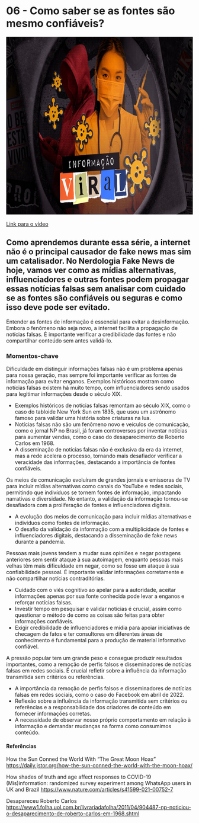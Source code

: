 # 06 - Como saber se as fontes são mesmo confiáveis?
<img src="../img/05.png/" width="854" height="480"/>

[Link para o vídeo](https://www.youtube.com/watch?v=I49bImxBRAE&list=PLyRcl7Q37-DWw10DNuAR1GaCfkPpO1ndY&index=5&ab_channel=Nerdologia)


## Como aprendemos durante essa série, a internet não é o principal causador de fake news mas sim um catalisador. No Nerdologia Fake News de hoje, vamos ver como as mídias alternativas, influenciadores e outras fontes podem propagar essas notícias falsas sem analisar com cuidado se as fontes são confiáveis ou seguras e como isso deve pode ser evitado. 

Entender as fontes de informação é essencial para evitar a desinformação. Embora o fenômeno não seja novo, a internet facilita a propagação de notícias falsas. É importante verificar a credibilidade das fontes e não compartilhar conteúdo sem antes validá-lo.

### Momentos-chave
Dificuldade em distinguir informações falsas não é um problema apenas para nossa geração, mas sempre foi importante verificar as fontes de informação para evitar enganos. Exemplos históricos mostram como notícias falsas existem há muito tempo, com influenciadores sendo usados para legitimar informações desde o século XIX.
- Exemplos históricos de notícias falsas remontam ao século XIX, como o caso do tabloide New York Sun em 1835, que usou um astrônomo famoso para validar uma história sobre criaturas na lua.
- Notícias falsas não são um fenômeno novo e veículos de comunicação, como o jornal NP no Brasil, já foram controversos por inventar notícias para aumentar vendas, como o caso do desaparecimento de Roberto Carlos em 1968.
- A disseminação de notícias falsas não é exclusiva da era da internet, mas a rede acelera o processo, tornando mais desafiador verificar a veracidade das informações, destacando a importância de fontes confiáveis.

Os meios de comunicação evoluíram de grandes jornais e emissoras de TV para incluir mídias alternativas como canais do YouTube e redes sociais, permitindo que indivíduos se tornem fontes de informação, impactando narrativas e diversidade. No entanto, a validação da informação tornou-se desafiadora com a proliferação de fontes e influenciadores digitais.
- A evolução dos meios de comunicação para incluir mídias alternativas e indivíduos como fontes de informação.
- O desafio da validação da informação com a multiplicidade de fontes e influenciadores digitais, destacando a disseminação de fake news durante a pandemia.

Pessoas mais jovens tendem a mudar suas opiniões e negar postagens anteriores sem sentir ataque à sua autoimagem, enquanto pessoas mais velhas têm mais dificuldade em negar, como se fosse um ataque à sua confiabilidade pessoal. É importante validar informações corretamente e não compartilhar notícias contraditórias.
- Cuidado com o viés cognitivo ao apelar para a autoridade, aceitar informações apenas por sua fonte conhecida pode levar a enganos e reforçar notícias falsas.
- Investir tempo em pesquisar e validar notícias é crucial, assim como questionar o método de como as coisas são feitas para obter informações confiáveis.
- Exigir credibilidade de influenciadores e mídia para apoiar iniciativas de checagem de fatos e ter consultores em diferentes áreas de conhecimento é fundamental para a produção de material informativo confiável.

A pressão popular tem um grande peso e consegue produzir resultados importantes, como a remoção de perfis falsos e disseminadores de notícias falsas em redes sociais. É crucial refletir sobre a influência da informação transmitida sem critérios ou referências.
- A importância da remoção de perfis falsos e disseminadores de notícias falsas em redes sociais, como o caso do Facebook em abril de 2022.
- Reflexão sobre a influência da informação transmitida sem critérios ou referências e a responsabilidade dos criadores de conteúdo em fornecer informações corretas.
- A necessidade de observar nosso próprio comportamento em relação à informação e demandar mudanças na forma como consumimos conteúdo.

#### Referências
How the Sun Conned the World With “The Great Moon Hoax”
https://daily.jstor.org/how-the-sun-conned-the-world-with-the-moon-hoax/
 
How shades of truth and age affect responses to COVID-19 (Mis)information: randomized survey experiment among WhatsApp users in UK and Brazil
https://www.nature.com/articles/s41599-021-00752-7
 
Desapareceu Roberto Carlos
https://www1.folha.uol.com.br/livrariadafolha/2011/04/904487-np-noticiou-o-desaparecimento-de-roberto-carlos-em-1968.shtml
